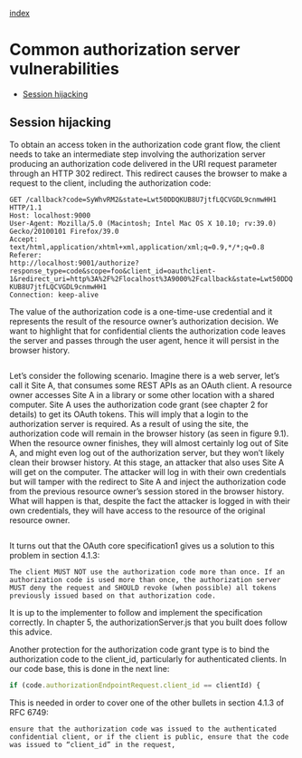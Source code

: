 [index](https://github.com/KiraDiShira/OAuth2/blob/master/README.md#oauth2)

# Common authorization server vulnerabilities

- [Session hijacking](#session-hijacking)

## Session hijacking

To obtain an access token in the authorization code grant flow, the client needs to take an intermediate step involving the authorization server producing an authorization code delivered in the URI request parameter through an HTTP 302 redirect. This redirect causes the browser to make a request to the client, including the authorization code:

```
GET /callback?code=SyWhvRM2&state=Lwt50DDQKUB8U7jtfLQCVGDL9cnmwHH1 HTTP/1.1
Host: localhost:9000
User-Agent: Mozilla/5.0 (Macintosh; Intel Mac OS X 10.10; rv:39.0)
Gecko/20100101 Firefox/39.0
Accept: text/html,application/xhtml+xml,application/xml;q=0.9,*/*;q=0.8
Referer:
http://localhost:9001/authorize?response_type=code&scope=foo&client_id=oauthclient-
1&redirect_uri=http%3A%2F%2Flocalhost%3A9000%2Fcallback&state=Lwt50DDQ
KUB8U7jtfLQCVGDL9cnmwHH1
Connection: keep-alive
```

The value of the authorization code is a one-time-use credential and it represents the result of the resource owner’s authorization decision. We want to highlight that for confidential clients the authorization code leaves the server and passes through the user agent, hence it will persist in the browser history.

<img src="" />

Let’s consider the following scenario. Imagine there is a web server, let’s call it Site A, that consumes some REST APIs as an OAuth client. A resource owner accesses Site A in a library or some other location with a shared computer. Site A uses the authorization code grant (see chapter 2 for details) to get its OAuth tokens. This will imply that a login to the authorization server is required. As a result of using the site, the authorization code will remain in the browser history (as seen in figure 9.1). When the resource owner finishes, they will almost certainly log out of Site A, and might even log out of the authorization server, but they won’t likely clean their browser history. At this stage, an attacker that also uses Site A will get on the computer. The attacker will log in with their own credentials but will tamper with the redirect to Site A and inject the authorization code from the previous resource owner’s session stored in the browser history. What will happen is that, despite the fact the attacker is logged in with their own credentials, they will have access to the resource of the original resource owner.

<img src="" />

It turns out that the OAuth core specification1 gives us a solution to this problem in section 4.1.3:

```
The client MUST NOT use the authorization code more than once. If an authorization code is used more than once, the authorization server MUST deny the request and SHOULD revoke (when possible) all tokens previously issued based on that authorization code.
```

It is up to the implementer to follow and implement the specification correctly. In chapter 5, the authorizationServer.js that you built does follow this advice.

Another protection for the authorization code grant type is to bind the authorization code to the client_id, particularly for authenticated clients. In our code base, this is done in the next line:

```js
if (code.authorizationEndpointRequest.client_id == clientId) {
```

This is needed in order to cover one of the other bullets in section 4.1.3 of RFC 6749:

```
ensure that the authorization code was issued to the authenticated confidential client, or if the client is public, ensure that the code was issued to “client_id” in the request,
```
